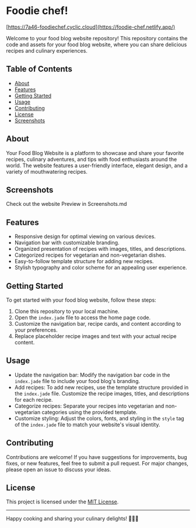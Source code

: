 # Foodie chef!
[https://7a46-foodiechef.cyclic.cloud](https://foodie-chef.netlify.app/)

Welcome to your food blog website repository! This repository contains the code and assets for your food blog website, where you can share delicious recipes and culinary experiences.

## Table of Contents

- [About](#about)
- [Features](#features)
- [Getting Started](#getting-started)
- [Usage](#usage)
- [Contributing](#contributing)
- [License](#license)
- [Screenshots](#Screenshots)

## About

Your Food Blog Website is a platform to showcase and share your favorite recipes, culinary adventures, and tips with food enthusiasts around the world. The website features a user-friendly interface, elegant design, and a variety of mouthwatering recipes.

## Screenshots
Check out the website Preview in Screenshots.md

## Features

- Responsive design for optimal viewing on various devices.
- Navigation bar with customizable branding.
- Organized presentation of recipes with images, titles, and descriptions.
- Categorized recipes for vegetarian and non-vegetarian dishes.
- Easy-to-follow template structure for adding new recipes.
- Stylish typography and color scheme for an appealing user experience.

## Getting Started

To get started with your food blog website, follow these steps:

1. Clone this repository to your local machine.
2. Open the `index.jade` file to access the home page code.
3. Customize the navigation bar, recipe cards, and content according to your preferences.
4. Replace placeholder recipe images and text with your actual recipe content.

## Usage

- Update the navigation bar: Modify the navigation bar code in the `index.jade` file to include your food blog's branding.
- Add recipes: To add new recipes, use the template structure provided in the `index.jade` file. Customize the recipe images, titles, and descriptions for each recipe.
- Categorize recipes: Separate your recipes into vegetarian and non-vegetarian categories using the provided template.
- Customize styling: Adjust the colors, fonts, and styling in the `style` tag of the `index.jade` file to match your website's visual identity.

## Contributing

Contributions are welcome! If you have suggestions for improvements, bug fixes, or new features, feel free to submit a pull request. For major changes, please open an issue to discuss your ideas.

## License

This project is licensed under the [MIT License](LICENSE).

---

Happy cooking and sharing your culinary delights! 🍳🥗🍰
